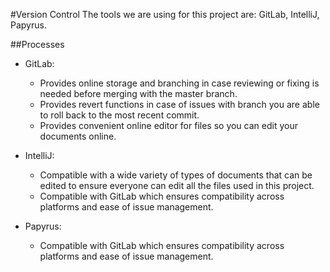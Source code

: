 #Version Control
The tools we are using for this project are: GitLab, IntelliJ, Papyrus.

##Processes
* GitLab:
    * Provides online storage and branching in case reviewing or fixing is needed before merging with the master branch.
    * Provides revert functions in case of issues with branch you are able to roll back to the most recent commit.
    * Provides convenient online editor for files so you can edit your documents online.

* IntelliJ:
    * Compatible with a wide variety of types of documents that can be edited to ensure everyone can edit all the files used in this project.
    * Compatible with GitLab which ensures compatibility across platforms and ease of issue management.

* Papyrus:
    * Compatible with GitLab which ensures compatibility across platforms and ease of issue management.

